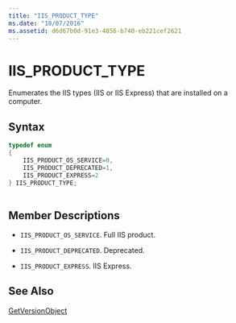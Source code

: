 ```yaml
---
title: "IIS_PRODUCT_TYPE"
ms.date: "10/07/2016"
ms.assetid: d6d67b0d-91e3-4856-b740-eb221cef2621
---
```

# IIS_PRODUCT_TYPE
Enumerates the IIS types (IIS or IIS Express) that are installed on a computer.  
  
## Syntax  
  
```cpp  
typedef enum  
{  
    IIS_PRODUCT_OS_SERVICE=0,   
    IIS_PRODUCT_DEPRECATED=1,  
    IIS_PRODUCT_EXPRESS=2  
} IIS_PRODUCT_TYPE;  
  
```  
  
## Member Descriptions  
  
- `IIS_PRODUCT_OS_SERVICE`. Full IIS product.  
  
- `IIS_PRODUCT_DEPRECATED`. Deprecated.  
  
- `IIS_PRODUCT_EXPRESS`. IIS Express.  
  
## See Also  
 [GetVersionObject](../../extensions/express-api-reference/getversionobject.md)